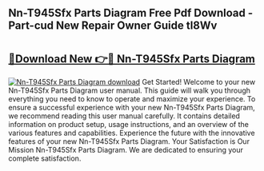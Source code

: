 ## Nn-T945Sfx Parts Diagram Free Pdf Download - Part-cud New Repair Owner Guide tI8Wv

# <h2><a href="http://dfuoe4m.blite.top/?on=Nn-T945Sfx+Parts+Diagram">🔗Download New 👉🔴 Nn-T945Sfx Parts Diagram</a></h2>

[![Nn-T945Sfx Parts Diagram download](https://i.imgur.com/lujVjoI.png)](http://dfuoe4m.blite.top/?on=Nn-T945Sfx+Parts+Diagram)
Get Started! Welcome to your new Nn-T945Sfx Parts Diagram user manual. This guide will walk you through everything you need to know to operate and maximize your experience. To ensure a successful experience with your new Nn-T945Sfx Parts Diagram, we recommend reading this user manual carefully. It contains detailed information on product setup, usage instructions, and an overview of the various features and capabilities. Experience the future with the innovative features of your new Nn-T945Sfx Parts Diagram. Your Satisfaction is Our Mission Nn-T945Sfx Parts Diagram. We are dedicated to ensuring your complete satisfaction.
